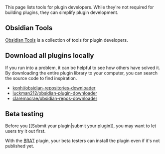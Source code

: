 This page lists tools for plugin developers. While they're not required for building plugins, they can simplify plugin development.

## Obsidian Tools

[Obsidian Tools](https://github.com/obsidian-tools/obsidian-tools) is a collection of tools for plugin developers.

## Download all plugins locally

If you run into a problem, it can be helpful to see how others have solved it. By downloading the entire plugin library to your computer, you can search the source code to find inspiration.

- [konhi/obsidian-repositories-downloader](https://github.com/konhi/obsidian-repositories-downloader)
- [luckman212/obsidian-plugin-downloader](https://github.com/luckman212/obsidian-plugin-downloader)
- [claremacrae/obsidian-repos-downloader](https://github.com/claremacrae/obsidian-repos-downloader)

## Beta testing

Before you [[Submit your plugin|submit your plugin]], you may want to let users try it out first.

With the [BRAT](https://github.com/TfTHacker/obsidian42-brat) plugin, your beta testers can install the plugin even if it's not published yet.
